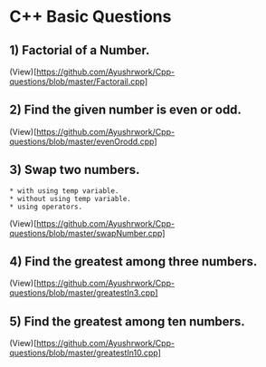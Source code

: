 # C++ Basic Questions

## 1) Factorial of a Number.

(View)[https://github.com/Ayushrwork/Cpp-questions/blob/master/Factorail.cpp]

## 2) Find the given number is even or odd.

(View)[https://github.com/Ayushrwork/Cpp-questions/blob/master/evenOrodd.cpp]

## 3) Swap two numbers.

    * with using temp variable.
    * without using temp variable.
    * using operators.

(View)[https://github.com/Ayushrwork/Cpp-questions/blob/master/swapNumber.cpp]

## 4) Find the greatest among three numbers.

(View)[https://github.com/Ayushrwork/Cpp-questions/blob/master/greatestIn3.cpp]

## 5) Find the greatest among ten numbers.

(View)[https://github.com/Ayushrwork/Cpp-questions/blob/master/greatestIn10.cpp]
